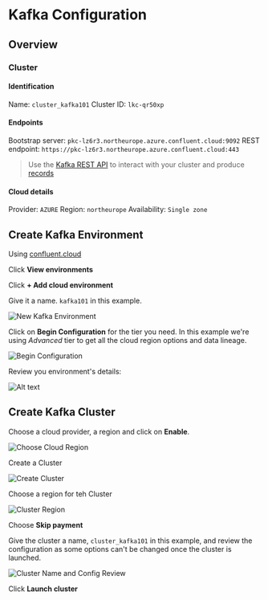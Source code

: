 # Kafka Configuration

## Overview

### Cluster

#### Identification

Name: `cluster_kafka101`
Cluster ID: `lkc-qr50xp`

#### Endpoints

Bootstrap server: `pkc-lz6r3.northeurope.azure.confluent.cloud:9092`
REST endpoint: `https://pkc-lz6r3.northeurope.azure.confluent.cloud:443`

> Use the [Kafka REST API](https://confluent.cloud/environments/env-3r85rj/clusters/lkc-qr50xp/clients/new?attr=cluster%20settings&language=rest-api) to interact with your cluster and produce [records](https://docs.confluent.io/cloud/current/api.html?ajs_aid=2167f548-a74f-4ac6-9990-99bf77f39455&ajs_uid=1110189#tag%2FRecords-%28v3%29)

#### Cloud details

Provider: `AZURE`
Region: `northeurope`
Availability: `Single zone`

## Create Kafka Environment

Using [confluent.cloud](https://confluent.cloud/home)

Click **View environments**

Click **+ Add cloud environment**

Give it a name. `kafka101` in this example.

![New Kafka Environment](screenshots/kafka-create-environment.png)

Click on **Begin Configuration** for the tier you need. In this example we're using *Advanced* tier to get all the cloud region options and data lineage.

![Begin Configuration](screenshots/kafka-begin-configuration.png)

Review you environment's details:

![Alt text](screenshots/kafka-env-details.png)

## Create Kafka Cluster

Choose a cloud provider, a region and click on **Enable**.

![Choose Cloud Region](screenshots/kafka-cloud-region.png)

Create a Cluster

![Create Cluster](screenshots/kafka-create-cluster.png)

Choose a region for teh Cluster

![Cluster Region](screenshots/kafka-cluster-region.png)

Choose **Skip payment**

Give the cluster a name, `cluster_kafka101` in this example, and review the configuration as some options can't be changed once the cluster is launched.

![Cluster Name and Config Review](screenshots/kafka-cluster-name.png)

Click **Launch cluster**
